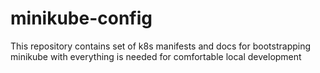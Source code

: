 # minikube-config
This repository contains set of k8s manifests and docs for bootstrapping minikube with everything is needed for comfortable local development
